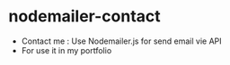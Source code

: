 # nodemailer-contact
- Contact me : Use Nodemailer.js for send email vie API
- For use it in my portfolio
